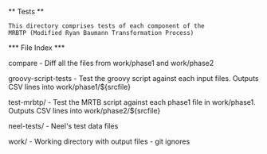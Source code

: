 ** Tests **

    This directory comprises tests of each component of the
    MRBTP (Modified Ryan Baumann Transformation Process)

*** File Index ***

compare			- Diff all the files from work/phase1 and
                          work/phase2

groovy-script-tests	- Test the groovy script against each
			  input files. Outputs CSV lines into
                          work/phase1/${srcfile}
                          
test-mrbtp/		- Test the MRTB script against each phase1
                          file in work/phase1. Outputs CSV lines
			  into work/phase2/${srcfile}

neel-tests/		- Neel's test data files

work/			- Working directory with output files - git ignores

